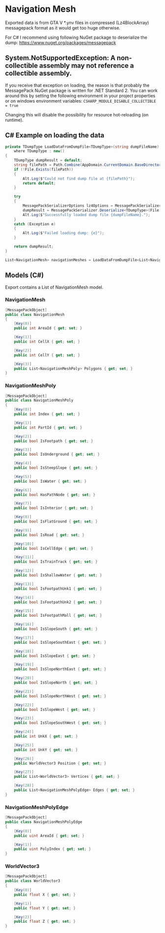 # Navigation Mesh
Exported data is from GTA V *.ynv files in compressed (Lz4BlockArray) messagepack format as it would get too huge otherwise. 

For C# I recommend using following NuGet package to deserialize the dump: https://www.nuget.org/packages/messagepack

## System.NotSupportedException: A non-collectible assembly may not reference a collectible assembly.
If you receive that exception on loading, the reason is that probably the MessagePack NuGet package is written for .NET Standard 2. You can work around this by setting the following environment in your project properties or on windows environment variables:
`CSHARP_MODULE_DISABLE_COLLECTIBLE = true`

Changing this will disable the possibility for resource hot-reloading (on runtime).

## C# Example on loading the data
```csharp
private TDumpType LoadDataFromDumpFile<TDumpType>(string dumpFileName)
    where TDumpType : new()
{
    TDumpType dumpResult = default;
    string filePath = Path.Combine(AppDomain.CurrentDomain.BaseDirectory, "resources", yourResourceName, "data", dumpFileName);
    if (!File.Exists(filePath))
    {
        Alt.Log($"Could not find dump file at {filePath}");
        return default;
    }

    try
    {
        MessagePackSerializerOptions lz4Options = MessagePackSerializerOptions.Standard.WithCompression(MessagePackCompression.Lz4BlockArray);
        dumpResult = MessagePackSerializer.Deserialize<TDumpType>(File.ReadAllBytes(filePath), lz4Options);
        Alt.Log($"Successfully loaded dump file {dumpFileName}.");
    }
    catch (Exception e)
    {
        Alt.Log($"Failed loading dump: {e}");
    }

    return dumpResult;
}
```
```csharp
List<NavigationMesh> navigationMeshes = LoadDataFromDumpFile<List<NavigationMesh>>("navigationmeshes.json");
```

## Models (C#)
Export contains a List of NavigationMesh model.

### NavigationMesh
```csharp
[MessagePackObject]
public class NavigationMesh
{
    [Key(0)]
    public int AreaId { get; set; }

    [Key(1)]
    public int CellX { get; set; }

    [Key(2)]
    public int CellY { get; set; }

    [Key(3)]
    public List<NavigationMeshPoly> Polygons { get; set; }
}
```

### NavigationMeshPoly
```csharp
[MessagePackObject]
public class NavigationMeshPoly
{
    [Key(0)]
    public int Index { get; set; }

    [Key(1)]
    public int PartId { get; set; }

    [Key(2)]
    public bool IsFootpath { get; set; }

    [Key(3)]
    public bool IsUnderground { get; set; }

    [Key(4)]
    public bool IsSteepSlope { get; set; }

    [Key(5)]
    public bool IsWater { get; set; }

    [Key(6)]
    public bool HasPathNode { get; set; }

    [Key(7)]
    public bool IsInterior { get; set; }

    [Key(8)]
    public bool IsFlatGround { get; set; }

    [Key(9)]
    public bool IsRoad { get; set; }

    [Key(10)]
    public bool IsCellEdge { get; set; }

    [Key(11)]
    public bool IsTrainTrack { get; set; }

    [Key(12)]
    public bool IsShallowWater { get; set; }

    [Key(13)]
    public bool IsFootpathUnk1 { get; set; }

    [Key(14)]
    public bool IsFootpathUnk2 { get; set; }

    [Key(15)]
    public bool IsFootpathMall { get; set; }

    [Key(16)]
    public bool IsSlopeSouth { get; set; }

    [Key(17)]
    public bool IsSlopeSouthEast { get; set; }

    [Key(18)]
    public bool IsSlopeEast { get; set; }

    [Key(19)]
    public bool IsSlopeNorthEast { get; set; }

    [Key(20)]
    public bool IsSlopeNorth { get; set; }

    [Key(21)]
    public bool IsSlopeNorthWest { get; set; }

    [Key(22)]
    public bool IsSlopeWest { get; set; }

    [Key(23)]
    public bool IsSlopeSouthWest { get; set; }

    [Key(24)]
    public int UnkX { get; set; }

    [Key(25)]
    public int UnkY { get; set; }

    [Key(26)]
    public WorldVector3 Position { get; set; }

    [Key(27)]
    public List<WorldVector3> Vertices { get; set; }

    [Key(28)]
    public List<NavigationMeshPolyEdge> Edges { get; set; }
}
```

### NavigationMeshPolyEdge
```csharp
[MessagePackObject]
public class NavigationMeshPolyEdge
{
    [Key(0)]
    public uint AreaId { get; set; }

    [Key(1)]
    public uint PolyIndex { get; set; }
}
```

### WorldVector3
```csharp
[MessagePackObject]
public class WorldVector3
{
    [Key(0)]
    public float X { get; set; }

    [Key(1)]
    public float Y { get; set; }

    [Key(2)]
    public float Z { get; set; }
}
```